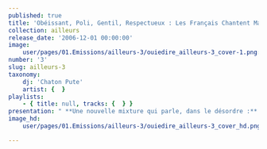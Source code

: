 ```yaml
---
published: true
title: 'Obéissant, Poli, Gentil, Respectueux : Les Français Chantent Mal vol. II'
collection: ailleurs
release_date: '2006-12-01 00:00:00'
image:
    user/pages/01.Emissions/ailleurs-3/ouiedire_ailleurs-3_cover-1.png: { name: ouiedire_ailleurs-3_cover-1.png, type: image/png, size: 111780, path: user/pages/01.Emissions/ailleurs-3/ouiedire_ailleurs-3_cover-1.png }
number: '3'
slug: ailleurs-3
taxonomy:
    dj: 'Chaton Pute'
    artist: {  }
playlists:
    - { title: null, tracks: {  } }
presentation: " **Une nouvelle mixture qui parle, dans le désordre :**  de Bodybuilding philosophique, de promenades canines, de pigeons amateurs d'Art, de campagne angoissante, de C.R.S sympas, de fin de soirée désastreuse, de chevalier tourmenté, d'orthographe grec, d'amour & de sodomie, de roulades dans la boue, de création d'entreprise, de coqs sourds et aveugles & d'autres choses encore .... 56.01 de bonheurs/malheurs ...\n\n [www.sammystein.fr](http://www.sammystein.fr)"
image_hd:
    user/pages/01.Emissions/ailleurs-3/ouiedire_ailleurs-3_cover_hd.png: { name: ouiedire_ailleurs-3_cover_hd.png, type: image/png, size: 908776, path: user/pages/01.Emissions/ailleurs-3/ouiedire_ailleurs-3_cover_hd.png }

---
```

